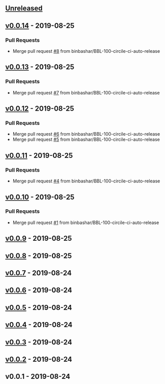 <a name="unreleased"></a>
## [Unreleased]


<a name="v0.0.14"></a>
## [v0.0.14] - 2019-08-25
### Pull Requests
- Merge pull request [#8](https://github.com/binbashar/helm-charts/issues/8) from binbashar/BBL-100-circile-ci-auto-release


<a name="v0.0.13"></a>
## [v0.0.13] - 2019-08-25
### Pull Requests
- Merge pull request [#7](https://github.com/binbashar/helm-charts/issues/7) from binbashar/BBL-100-circile-ci-auto-release


<a name="v0.0.12"></a>
## [v0.0.12] - 2019-08-25
### Pull Requests
- Merge pull request [#6](https://github.com/binbashar/helm-charts/issues/6) from binbashar/BBL-100-circile-ci-auto-release
- Merge pull request [#5](https://github.com/binbashar/helm-charts/issues/5) from binbashar/BBL-100-circile-ci-auto-release


<a name="v0.0.11"></a>
## [v0.0.11] - 2019-08-25
### Pull Requests
- Merge pull request [#4](https://github.com/binbashar/helm-charts/issues/4) from binbashar/BBL-100-circile-ci-auto-release


<a name="v0.0.10"></a>
## [v0.0.10] - 2019-08-25
### Pull Requests
- Merge pull request [#1](https://github.com/binbashar/helm-charts/issues/1) from binbashar/BBL-100-circile-ci-auto-release


<a name="v0.0.9"></a>
## [v0.0.9] - 2019-08-25

<a name="v0.0.8"></a>
## [v0.0.8] - 2019-08-25

<a name="v0.0.7"></a>
## [v0.0.7] - 2019-08-24

<a name="v0.0.6"></a>
## [v0.0.6] - 2019-08-24

<a name="v0.0.5"></a>
## [v0.0.5] - 2019-08-24

<a name="v0.0.4"></a>
## [v0.0.4] - 2019-08-24

<a name="v0.0.3"></a>
## [v0.0.3] - 2019-08-24

<a name="v0.0.2"></a>
## [v0.0.2] - 2019-08-24

<a name="v0.0.1"></a>
## v0.0.1 - 2019-08-24

[Unreleased]: https://github.com/binbashar/helm-charts/compare/v0.0.14...HEAD
[v0.0.14]: https://github.com/binbashar/helm-charts/compare/v0.0.13...v0.0.14
[v0.0.13]: https://github.com/binbashar/helm-charts/compare/v0.0.12...v0.0.13
[v0.0.12]: https://github.com/binbashar/helm-charts/compare/v0.0.11...v0.0.12
[v0.0.11]: https://github.com/binbashar/helm-charts/compare/v0.0.10...v0.0.11
[v0.0.10]: https://github.com/binbashar/helm-charts/compare/v0.0.9...v0.0.10
[v0.0.9]: https://github.com/binbashar/helm-charts/compare/v0.0.8...v0.0.9
[v0.0.8]: https://github.com/binbashar/helm-charts/compare/v0.0.7...v0.0.8
[v0.0.7]: https://github.com/binbashar/helm-charts/compare/v0.0.6...v0.0.7
[v0.0.6]: https://github.com/binbashar/helm-charts/compare/v0.0.5...v0.0.6
[v0.0.5]: https://github.com/binbashar/helm-charts/compare/v0.0.4...v0.0.5
[v0.0.4]: https://github.com/binbashar/helm-charts/compare/v0.0.3...v0.0.4
[v0.0.3]: https://github.com/binbashar/helm-charts/compare/v0.0.2...v0.0.3
[v0.0.2]: https://github.com/binbashar/helm-charts/compare/v0.0.1...v0.0.2
